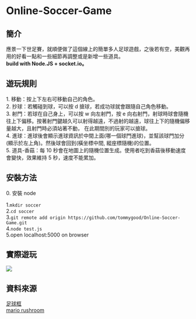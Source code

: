 # Online-Soccer-Game
<h2>簡介</h2>
應景一下世足賽，就順便做了這個線上的簡單多人足球遊戲，之後若有空，美觀再用的好看一點和一些細節再調整或是新增一些道具。
<br/>
<b>build with Node.JS + socket.io。</b>
<br/>
<h2>遊玩規則</h2>
1. 移動：按上下左右可移動自己的角色。
<br/>
2. 抄球：若觸碰到球，可以按 d 搶球，若成功球就會跟隨自己角色移動。
<br/>
3. 射門：若球在自己身上，可以按 w 向左射門，按 e 向右射門，射球時球會隨機往上下偏移。按著射門鍵越久可以射得越遠，不過射的越遠，球往上下的隨機偏移量越大，且射門時必須站著不動，
在此期間別的玩家可以搶球。
<br/>
4. 進球：進球後會顯示進球資訊於中間上面(哪一個球門進球)，並幫該球門加分(顯示於左上角)。然後球會回到(橫坐標中間, 縱座標隨機)的位置。
<br/>
5. 道具-香菇：每 10 秒會在地圖上的隨機位置生成。使用者吃到香菇後移動速度會變快，效果維持 5 秒，速度不能累加。
<h2>安裝方法</h2>
0. 安裝 node
<br/>

1.`mkdir soccer`
<br/>
2.`cd soccer`
<br/>
3.`git remote add origin https://github.com/tommygood/Online-Soccer-Game.git`
<br/>
4.`node test.js`
<br/>
5.open localhost:5000 on browser
<h2>實際遊玩</h2>
<image src = "https://github.com/tommygood/Online-Soccer-Game/blob/master/output.gif"></image>
<br/>
<h2>資料來源</h2>
<a href = "https://www.google.com/imgres?imgurl=https%3A%2F%2Fct.yimg.com%2Fxd%2Fapi%2Fres%2F1.2%2FDjaZfLSHXBgLS2uoPJl3JQ--%2FYXBwaWQ9eXR3YXVjdGlvbnNlcnZpY2U7Zmk9ZmlsbDtoPTgwMDtxPTg1O3JvdGF0ZT1hdXRvO3c9ODAw%2Fhttps%3A%2F%2Fs.yimg.com%2Fob%2Fimage%2Fb4048022-5328-4343-b8c2-00081bb9c54f.jpg&imgrefurl=https%3A%2F%2Ftw.bid.yahoo.com%2Famp%2Fitem%2F101131288457&tbnid=7rHf7dePbn6JrM&vet=12ahUKEwjyu6qD9rT8AhVSSfUHHeFzDfwQMygBegUIARC7AQ..i&docid=Sy7k87S4oCi6TM&w=800&h=800&q=%E8%B6%B3%E7%90%83%E6%A1%86&ved=2ahUKEwjyu6qD9rT8AhVSSfUHHeFzDfwQMygBegUIARC7AQ">足球框</a>
<br/>
<a href = "https://www.google.com/imgres?imgurl=https%3A%2F%2Fstatic.vecteezy.com%2Fsystem%2Fresources%2Fpreviews%2F000%2F042%2F169%2Foriginal%2Fmushroom-vector-power.jpg&imgrefurl=https%3A%2F%2Fwww.vecteezy.com%2Ffree-vector%2Fmario-mushroom&tbnid=QpvaCiiR8JZBlM&vet=12ahUKEwjHjdip9rT8AhXr0YsBHYewBK0QMygJegUIARDcAQ..i&docid=gZxXj5C_GeBeTM&w=1400&h=980&q=rushroom%20mario&ved=2ahUKEwjHjdip9rT8AhXr0YsBHYewBK0QMygJegUIARDcAQ">mario rushroom</a>
